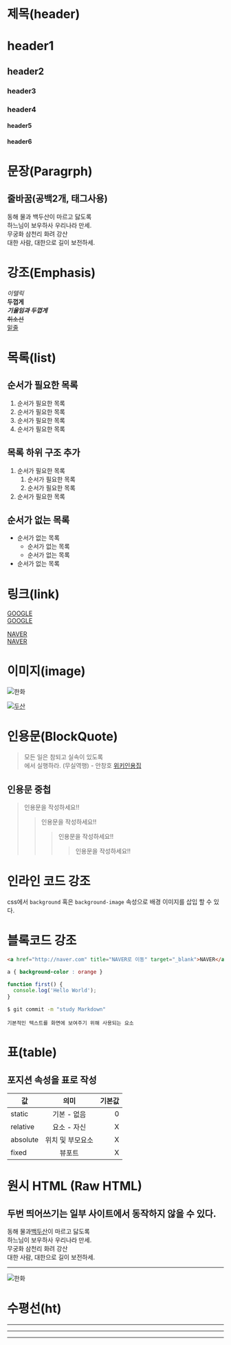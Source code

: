 # 제목(header)
# header1
## header2
### header3
### header4
#### header5
#### header6

# 문장(Paragrph)
## 줄바꿈(공백2개, 태그사용)
동해 물과 백두산이 마르고 닳도록  
하느님이 보우하사 우리나라 만세.<br/>
무궁화 삼천리 화려 강산  
대한 사람, 대한으로 길이 보전하세.

# 강조(Emphasis)
_이텔릭_  
**두껍게**  
**_기울임과 두껍게_**  
~~취소선~~  
<u>밑줄</u>

# 목록(list)
## 순서가 필요한 목록
1. 순서가 필요한 목록  
1. 순서가 필요한 목록  
1. 순서가 필요한 목록  
1. 순서가 필요한 목록  

## 목록 하위 구조 추가
1. 순서가 필요한 목록  
    1. 순서가 필요한 목록  
    1. 순서가 필요한 목록  
1. 순서가 필요한 목록  

## 순서가 없는 목록
- 순서가 없는 목록
    - 순서가 없는 목록
    - 순서가 없는 목록
- 순서가 없는 목록

# 링크(link)
<a href="http://google.com">GOOGLE</a>  
[GOOGLE](http://google.com)

<a href="http://naver.com" title="naver로 이동">NAVER</a>  
[NAVER](http://naver.com)

# 이미지(image)
![한화](https://t1.daumcdn.net/media/img-section/sports13/logo/team/1/HH_300300.png)

[![두산](https://t1.daumcdn.net/media/img-section/sports13/logo/team/1/HH_300300.png)](https://www.hanwhaeagles.co.kr/index.do)

# 인용문(BlockQuote)
> 모든 일은 참되고 실속이 있도록 <br/>에서 실행하라. (무실역행) - 안창호
>[위키인용집](http://naver.com)

## 인용문 중첩
> 인용문을 작성하세요!!
>> 인용문을 작성하세요!!
>>> 인용문을 작성하세요!!
>>>> 인용문을 작성하세요!!

# 인라인 코드 강조
css에서 `background` 혹은 `background-image` 속성으로 배경 이미지를 삽입 할 수 있다.

# 블록코드 강조 
```html
<a href="http://naver.com" title="NAVER로 이동" target="_blank">NAVER</a>
```
```css
a { background-color : orange }
```
```javascript
function first() {
  console.log('Hello World');
}
```
```bash
$ git commit -m "study Markdown"
```
```plaintext
기본적인 텍스트를 화면에 보여주기 위해 사용되는 요소
```
# 표(table)
## 포지션 속성을 표로 작성
값 | 의미 | 기본값
-- | :--: | --: 
static | 기본 - 없음 | 0
relative | 요소 - 자신 | X
absolute | 위치 및 부모요소 | X
fixed | 뷰포트 | X

# 원시 HTML (Raw HTML)
## 두번 띄어쓰기는 일부 사이트에서 동작하지 않을 수 있다.

동해 물과<span style="text-decoration : underline">백두산</span>이 마르고 닳도록  
하느님이 보우하사 우리나라 만세.<br/>
무궁화 삼천리 화려 강산<br/>
대한 사람, 대한으로 길이 보전하세.

---

<img src="https://t1.daumcdn.net/media/img-section/sports13/logo/team/1/HH_300300.png" alt="한화"/>

# 수평선(ht)
---
___
***